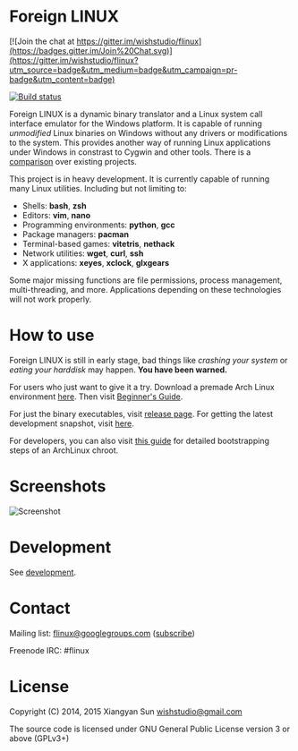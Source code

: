 Foreign LINUX
======

[![Join the chat at https://gitter.im/wishstudio/flinux](https://badges.gitter.im/Join%20Chat.svg)](https://gitter.im/wishstudio/flinux?utm_source=badge&utm_medium=badge&utm_campaign=pr-badge&utm_content=badge)

[![Build status](https://ci.appveyor.com/api/projects/status/a340ver0l85l14tf?svg=true)](https://ci.appveyor.com/project/wishstudio/flinux)

Foreign LINUX is a dynamic binary translator and a Linux system call interface emulator for the Windows platform. It is capable of running *unmodified* Linux binaries on Windows without any drivers or modifications to the system. This provides another way of running Linux applications under Windows in constrast to Cygwin and other tools. There is a  [comparison](https://github.com/wishstudio/flinux/wiki/Comparison) over existing projects.

This project is in heavy development. It is currently capable of running many Linux utilities. Including but not limiting to:

* Shells: **bash**, **zsh**
* Editors: **vim**, **nano**
* Programming environments: **python**, **gcc**
* Package managers: **pacman**
* Terminal-based games: **vitetris**, **nethack**
* Network utilities: **wget**, **curl**, **ssh**
* X applications: **xeyes**, **xclock**, **glxgears**

Some major missing functions are file permissions, process management, multi-threading, and more. Applications depending on these technologies will not work properly.

How to use
=====
Foreign LINUX is still in early stage, bad things like *crashing your system* or *eating your harddisk* may happen. **You have been warned.**

For users who just want to give it a try. Download a premade Arch Linux environment [here](https://xysun.me/static/flinux-archlinux.7z). Then visit [Beginner's Guide](https://github.com/wishstudio/flinux/wiki/Beginner's-Guide).

For just the binary executables, visit [release page](https://github.com/wishstudio/flinux/releases). For getting the latest development snapshot, visit [here](https://ci.appveyor.com/project/wishstudio/flinux/build/artifacts).

For developers, you can also visit [this guide](https://github.com/wishstudio/flinux/wiki/ArchLinux-installation-steps) for detailed bootstrapping steps of an ArchLinux chroot.

Screenshots
=====
![Screenshot](https://xysun.me/static/flinux-screenshot.png)

Development
======
See [development](https://github.com/wishstudio/flinux/wiki/Development).

Contact
======
Mailing list: flinux@googlegroups.com ([subscribe](https://groups.google.com/forum/#!forum/flinux))

Freenode IRC: #flinux

License
======
Copyright (C) 2014, 2015 Xiangyan Sun <wishstudio@gmail.com>

The source code is licensed under GNU General Public License version 3 or above (GPLv3+)
